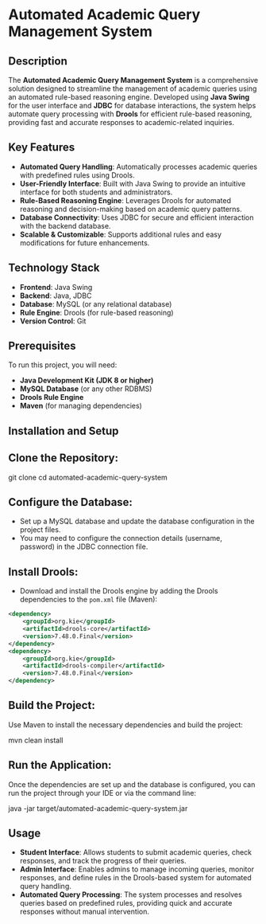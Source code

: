 
# Automated Academic Query Management System

## Description
The **Automated Academic Query Management System** is a comprehensive solution designed to streamline the management of academic queries using an automated rule-based reasoning engine. Developed using **Java Swing** for the user interface and **JDBC** for database interactions, the system helps automate query processing with **Drools** for efficient rule-based reasoning, providing fast and accurate responses to academic-related inquiries.

## Key Features
- **Automated Query Handling**: Automatically processes academic queries with predefined rules using Drools.
- **User-Friendly Interface**: Built with Java Swing to provide an intuitive interface for both students and administrators.
- **Rule-Based Reasoning Engine**: Leverages Drools for automated reasoning and decision-making based on academic query patterns.
- **Database Connectivity**: Uses JDBC for secure and efficient interaction with the backend database.
- **Scalable & Customizable**: Supports additional rules and easy modifications for future enhancements.

## Technology Stack
- **Frontend**: Java Swing
- **Backend**: Java, JDBC
- **Database**: MySQL (or any relational database)
- **Rule Engine**: Drools (for rule-based reasoning)
- **Version Control**: Git

## Prerequisites
To run this project, you will need:
- **Java Development Kit (JDK 8 or higher)**
- **MySQL Database** (or any other RDBMS)
- **Drools Rule Engine**
- **Maven** (for managing dependencies)

## Installation and Setup

## Clone the Repository:

git clone 
cd automated-academic-query-system


## Configure the Database:
- Set up a MySQL database and update the database configuration in the project files.
- You may need to configure the connection details (username, password) in the JDBC connection file.

## Install Drools:
- Download and install the Drools engine by adding the Drools dependencies to the `pom.xml` file (Maven):
```xml
<dependency>
    <groupId>org.kie</groupId>
    <artifactId>drools-core</artifactId>
    <version>7.48.0.Final</version>
</dependency>
<dependency>
    <groupId>org.kie</groupId>
    <artifactId>drools-compiler</artifactId>
    <version>7.48.0.Final</version>
</dependency>
```

## Build the Project:
Use Maven to install the necessary dependencies and build the project:

mvn clean install


## Run the Application:
Once the dependencies are set up and the database is configured, you can run the project through your IDE or via the command line:

java -jar target/automated-academic-query-system.jar


## Usage

- **Student Interface**: Allows students to submit academic queries, check responses, and track the progress of their queries.
- **Admin Interface**: Enables admins to manage incoming queries, monitor responses, and define rules in the Drools-based system for automated query handling.
- **Automated Query Processing**: The system processes and resolves queries based on predefined rules, providing quick and accurate responses without manual intervention.
